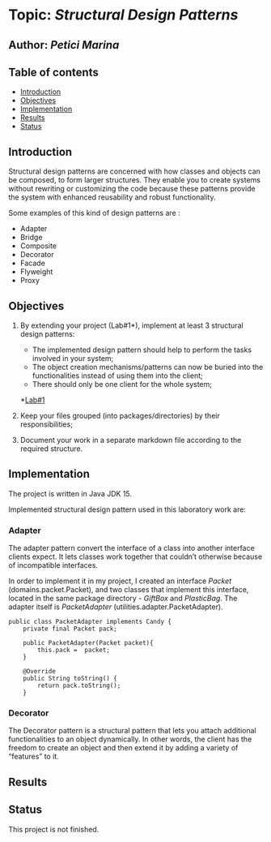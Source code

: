 # Topic: *Structural Design Patterns*
## Author: *Petici Marina*

## Table of contents
* [Introduction](#introduction)
* [Objectives](#objectives)
* [Implementation](#implementation)
* [Results](#results)
* [Status](#status)

## Introduction

Structural design patterns are concerned with how classes and objects can be composed, to form larger structures. They enable you to create systems without rewriting or customizing the code because these patterns provide the system with enhanced reusability and robust functionality.

Some examples of this kind of design patterns are :

   * Adapter
   * Bridge
   * Composite
   * Decorator
   * Facade
   * Flyweight
   * Proxy
   
## Objectives

1. By extending your project (Lab#1*), implement at least 3 structural design patterns:

    * The implemented design pattern should help to perform the tasks involved in your system;
    * The object creation mechanisms/patterns can now be buried into the functionalities instead of using them into the client;
    * There should only be one client for the whole system;

    *[Lab#1](https://github.com/marina01p/SDTM-Labs/tree/main/Lab%231)
  
2. Keep your files grouped (into packages/directories) by their responsibilities;

3. Document your work in a separate markdown file according to the required structure.


## Implementation

The project is written in Java JDK 15.

Implemented structural design pattern used in this laboratory work are:

### Adapter
The adapter pattern convert the interface of a class into another interface clients expect. 
It lets classes work together that couldn’t otherwise because of incompatible interfaces.

In order to implement it in my project, I created an interface *Packet* (domains.packet.Packet), and two classes that implement this interface, located in the same package directory - *GiftBox* and *PlasticBag*. The adapter itself is *PacketAdapter* (utilities.adapter.PacketAdapter).

```
public class PacketAdapter implements Candy {
    private final Packet pack;

    public PacketAdapter(Packet packet){
        this.pack =  packet;
    }

    @Override
    public String toString() {
        return pack.toString();
    }
```


### Decorator
The Decorator pattern is a structural pattern that lets you attach additional functionalities to an object dynamically. 
In other words, the client has the freedom to create an object and then extend it by adding a variety of “features” to it.


## Results


## Status
This project is not finished.
